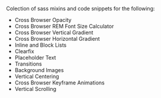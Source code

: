 Colection of sass mixins and code snippets for the following:

  - Cross Browser Opacity
  - Cross Browser REM Font Size Calculator
  - Cross Browser Vertical Gradient
  - Cross Browser Horizontal Gradient
  - Inline and Block Lists
  - Clearfix
  - Placeholder Text
  - Transitions
  - Background Images
  - Vertical Centering
  - Cross Browser Keyframe Animations
  - Vertical Scrolling
